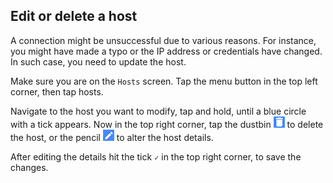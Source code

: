 ## Edit or delete a host
A connection might be unsuccessful due to various reasons. For instance, you might have made a typo or the IP address or credentials have changed. In such case, you need to update the host.

Make sure you are on the `Hosts` screen. Tap the menu button in the top left corner, then tap hosts.

Navigate to the host you want to modify, tap and hold, until a blue circle with a tick appears. Now in the top right corner, tap the dustbin ![](../../images/dustbin.png) to delete the host, or the pencil ![](../../images/pencil.png) to alter the host details. 

After editing the details hit the tick `✓` in the top right corner, to save the changes. 
